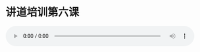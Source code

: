 # 讲道培训第六课

<audio style="width: 100%;" preload="false" controls controlslist="nodownload"><source src="//cdn.simai.ml/audio/mp3/old/25840.mp3" type="audio/mpeg">Your browser does not support the audio element.</audio>


